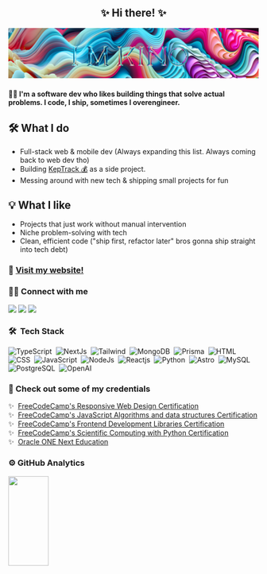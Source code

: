 <h2 align="center">✨ Hi there! ✨ </h2>

![I'm Kino](GitHubBanner.jpg)

#### 🧑‍💻 I'm a software dev who likes building things that solve actual problems. I code, I ship, sometimes I overengineer.

## 🛠 What I do
- Full-stack web & mobile dev (Always expanding this list. Always coming back to web dev tho)
- Building [KepTrack 💰](https://keptrack.com/) as a side project.
- Messing around with new tech & shipping small projects for fun

## 💡 What I like
- Projects that just work without manual intervention
- Niche problem-solving with tech
- Clean, efficient code ("ship first, refactor later" bros gonna ship straight into tech debt)

### 🌠  [Visit my website!](https://hello-kino.vercel.app)

### 🤝🏻  Connect with me
<p>
<a href="https://linkedin.com/in/andresprza"><img src="https://img.shields.io/badge/-andresprza-0077B5?style=flat&logo=Linkedin&logoColor=white"/></a>
<a href="https://twitter.com/andresprza"><img src="https://img.shields.io/badge/-@andresprza-000?style=flat&logo=x&logoColor=white"/></a>
<a href="mailto:andresprza@gmail.com"><img src="https://img.shields.io/badge/-andresprza@gmail.com-D14836?style=flat&logo=Gmail&logoColor=white"/></a>
</p>
  
### 🛠 &nbsp;Tech Stack

![TypeScript](https://img.shields.io/badge/-TypeScript-f05?style=flat&logo=typescript&logoColor=ffffff)&nbsp;
![NextJs](https://img.shields.io/badge/-NextJs-f05?style=flat&logo=next.js&logoColor=ffffff)&nbsp;
![Tailwind](https://img.shields.io/badge/-Tailwind-f05?style=flat&logo=tailwindcss&logoColor=ffffff)&nbsp;
![MongoDB](https://img.shields.io/badge/-MongoDB-f05?style=flat&logo=mongodb&logoColor=ffffff)&nbsp;
![Prisma](https://img.shields.io/badge/-Prisma-f05?style=flat&logo=prisma&logoColor=ffffff)&nbsp;
![HTML](https://img.shields.io/badge/-HTML-09070f?style=flat&logo=HTML5&logoColor=ffffff)&nbsp;
![CSS](https://img.shields.io/badge/-CSS-09070f?style=flat&logo=css3&logoColor=ffffff)&nbsp;
![JavaScript](https://img.shields.io/badge/-JavaScript-09070f?style=flat&logo=javascript&logoColor=ffffff)&nbsp;
![NodeJs](https://img.shields.io/badge/-NodeJs-09070f?style=flat&logo=Node.js&logoColor=ffffff)&nbsp;
![Reactjs](https://img.shields.io/badge/-Reactjs-09070f?style=flat&logo=react&logoColor=ffffff)&nbsp;
![Python](https://img.shields.io/badge/-Python-09070f?style=flat&logo=python&logoColor=ffffff)&nbsp;
![Astro](https://img.shields.io/badge/-Astro-09070f?style=flat&logo=astro&logoColor=ffffff)&nbsp;
![MySQL](https://img.shields.io/badge/-MySQL-09070f?style=flat&logo=mysql&logoColor=ffffff)&nbsp;
![PostgreSQL](https://img.shields.io/badge/-PostgreSQL-09070f?style=flat&logo=postgresql&logoColor=ffffff)&nbsp;
![OpenAI](https://img.shields.io/badge/-OpenAI_API-09070f?style=flat&logo=openai&logoColor=ffffff)&nbsp;

<!--![Java](https://img.shields.io/badge/-Java-09070f?style=flat&logo=java&logoColor=ffffff)&nbsp; <-- Java simple icon does not exist-->

### 📜  Check out some of my credentials
✨ &nbsp;[FreeCodeCamp's Responsive Web Design Certification](https://www.freecodecamp.org/certification/andresprza/responsive-web-design)\
✨ &nbsp;[FreeCodeCamp's JavaScript Algorithms and data structures Certification](https://www.freecodecamp.org/certification/andresprza/javascript-algorithms-and-data-structures)\
✨ &nbsp;[FreeCodeCamp's Frontend Development Libraries Certification](https://www.freecodecamp.org/certification/andresprza/front-end-development-libraries)\
✨ &nbsp;[FreeCodeCamp's Scientific Computing with Python Certification](https://www.freecodecamp.org/certification/andresprza/scientific-computing-with-python-v7)\
✨ &nbsp;[Oracle ONE Next Education](https://app.aluracursos.com/program/certificate/b9146c2e-a581-45ac-a333-ca7f09b245e7)


### ⚙️  GitHub Analytics
<p>
<a href="https://github.com/xskino">
  <img width="40%" height="180em" src="https://github-readme-stats-eight-theta.vercel.app/api/top-langs/?username=xskino&layout=compact&langs_count=8&theme=algolia"/>
</a>
</p>
